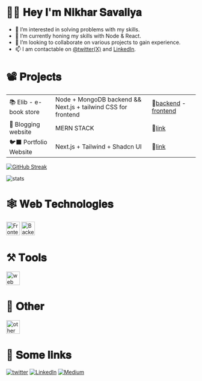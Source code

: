 # 👋🏼 𝐇𝐞𝐲 𝐈'𝐦 𝐍𝐢𝐤𝐡𝐚𝐫 𝐒𝐚𝐯𝐚𝐥𝐢𝐲𝐚
<!---
<img src="https://i.pinimg.com/originals/8d/86/42/8d8642148830fc5c69a21dc16632afbd.gif" height="256"/>
--->
<!--- 
![Top Languages](https://github-readme-stats.vercel.app/api/top-langs/?username=nikhar-savaliya&show_icons=true&theme=catppuccin_mocha&layout=donut) 
--->
- 👀 I’m interested in solving problems with my skills.
- 🌱 I’m currently honing my skills with Node & React.
- 💞️ I’m looking to collaborate on various projects to gain experience.
- 📫 I am contactable on [@twitter(X)](https://x.com/nikharSavaliya/) and [LinkedIn](https://in.linkedin.com/in/nikharsavaliya).

# 📽️ 𝐏𝐫𝐨𝐣𝐞𝐜𝐭𝐬

<table>
 <tr>
  <td>
   📚 Elib - e-book store
  </td>
  <td>
	Node + MongoDB backend && Next.js + tailwind CSS for frontend
  </td>
  <td>
   🔗<a href="https://github.com/nikhar-savaliya/elib-api">backend</a>
	  -
   <a href="https://github.com/nikhar-savaliya/elib-client">frontend</a>
  </td>
 </tr>
 <tr>
  <td>
   📝 Blogging website 
  </td>
  <td>
	  MERN STACK
  </td>
   <td>
   🔗<a href="https://github.com/Nikhar-savaliya/Pearl">link</a>
  </td>
 </tr>
 <tr>
  <td>
   🐦‍⬛ Portfolio Website
  </td>
  <td>
	Next.js + Tailwind + Shadcn UI
  </td>
  <td>
   🔗<a href="https://nikhar-savaliya.vercel.app">link</a>
  </td>
 </tr>
</table>



[![GitHub Streak](https://streak-stats.demolab.com/?user=nikhar-savaliya&theme=rose_pine)](https://git.io/streak-stats)

![stats](https://github-readme-stats.vercel.app/api?username=nikhar-savaliya&theme=rose_pine&show_icons=true&rank_icon=github)
<!--- 
![stats](https://github-readme-stats.vercel.app/api/top-langs/?username=nikhar-savaliya&layout=compact&theme=rose_pine)


![Readme Card](https://github-readme-stats.vercel.app/api/pin/?username=nikhar-savaliya&repo=pearl&theme=aura&show_icons=true)
![Readme Card](https://github-readme-stats.vercel.app/api/pin/?username=nikhar-savaliya&repo=elib-api&theme=aura&show_icons=true)
![Readme Card](https://github-readme-stats.vercel.app/api/pin/?username=nikhar-savaliya&repo=elib-client&theme=aura&show_icons=true)
-->

# 🕸️ 𝐖𝐞𝐛 𝐓𝐞𝐜𝐡𝐧𝐨𝐥𝐨𝐠𝐢𝐞𝐬 
<img src="https://skillicons.dev/icons?i=html,css,js,react,redux,tailwind,ts,nextjs&theme=dark"  height="36" alt="Frontend skills"  />
<img src="https://skillicons.dev/icons?i=nodejs,expressjs,mongodb,firebase&theme=dark"  height="36" alt="Backend skills"  />



# ⚒️ 𝐓𝐨𝐨𝐥𝐬 
<img src="https://skillicons.dev/icons?i=postman,git,github,vscode,vim&theme=dark"  height="36" alt="web tools"  />



# 🦥 𝐎𝐭𝐡𝐞𝐫 
<img src="https://skillicons.dev/icons?i=java,py,cpp&theme=dark"  height="36" alt="other technologies"  />


<!---
@@socialLinks
--->
<br>


# 🔗 𝐒𝐨𝐦𝐞 𝐥𝐢𝐧𝐤𝐬 
[![twitter](https://img.shields.io/badge/Twitter-1DA1F2?style=for-the-badge&logo=twitter&logoColor=white)](https://x.com/nikharSavaliya/)
[![LinkedIn](https://img.shields.io/badge/linkedin-%230077B5.svg?style=for-the-badge&logo=linkedin&logoColor=white)](https://in.linkedin.com/in/nikharsavaliya)
[![Medium](https://img.shields.io/badge/Medium-12100E?style=for-the-badge&logo=medium&logoColor=white)](https://nikhar-dev.medium.com/)
<!--- [![Hashnode](https://img.shields.io/badge/Hashnode-2962FF?style=for-the-badge&logo=hashnode&logoColor=white)](https://nikhar-dev.hashnode.dev/)
      [![upwork](https://img.shields.io/badge/UpWork-6FDA44?style=for-the-badge&logo=Upwork&logoColor=white)](https://www.upwork.com/freelancers/~017f53992c5d2f1186) 
-->

